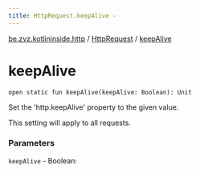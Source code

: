 ```yaml
---
title: HttpRequest.keepAlive - 
---
```


[be.zvz.kotlininside.http](../index.html) / [HttpRequest](index.html) / [keepAlive](./keep-alive.html)

# keepAlive

`open static fun keepAlive(keepAlive: Boolean): Unit`

Set the 'http.keepAlive' property to the given value.

 This setting will apply to all requests.

### Parameters

`keepAlive` - Boolean: 